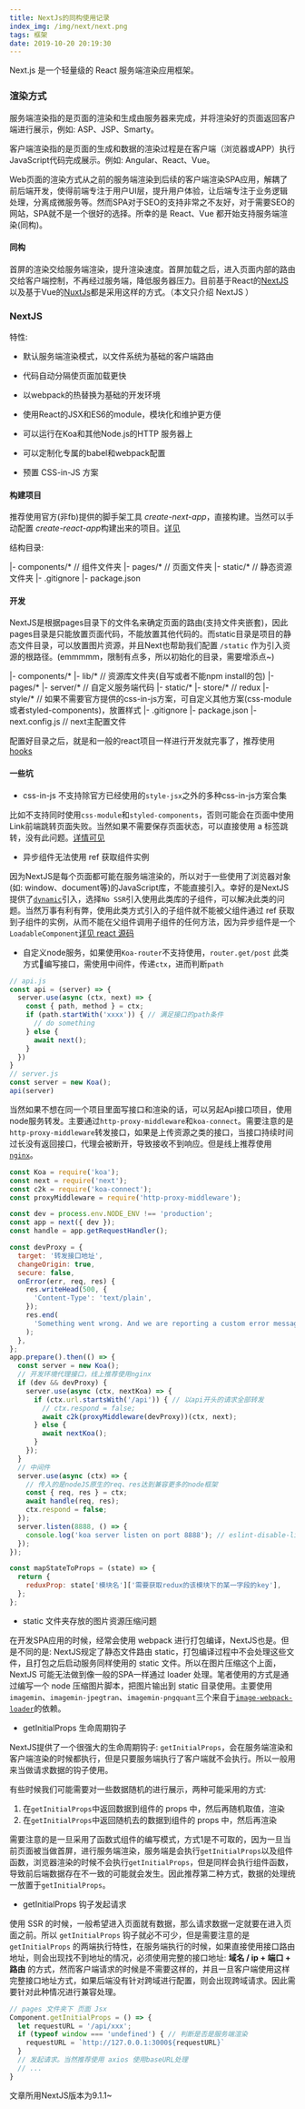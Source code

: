 ```yaml
---
title: NextJs的同构使用记录
index_img: /img/next/next.png
tags: 框架
date: 2019-10-20 20:19:30
---
```


Next.js 是一个轻量级的 React 服务端渲染应用框架。
<!-- more -->

### 渲染方式

服务端渲染指的是页面的渲染和生成由服务器来完成，并将渲染好的页面返回客户端进行展示，例如: ASP、JSP、Smarty。

客户端渲染指的是页面的生成和数据的渲染过程是在客户端（浏览器或APP）执行JavaScript代码完成展示。例如: Angular、React、Vue。

Web页面的渲染方式从之前的服务端渲染到后续的客户端渲染SPA应用，解耦了前后端开发，使得前端专注于用户UI层，提升用户体验，让后端专注于业务逻辑处理，分离成微服务等。然而SPA对于SEO的支持非常之不友好，对于需要SEO的网站，SPA就不是一个很好的选择。所幸的是 React、Vue 都开始支持服务端渲染(同构)。

#### 同构

首屏的渲染交给服务端渲染，提升渲染速度。首屏加载之后，进入页面内部的路由交给客户端控制，不再经过服务端，降低服务器压力。目前基于React的[NextJS](https://nextjs.frontendx.cn/)以及基于Vue的[NuxtJs](https://zh.nuxtjs.org/)都是采用这样的方式。（本文只介绍 NextJS ）

### NextJS

特性:

- 默认服务端渲染模式，以文件系统为基础的客户端路由

- 代码自动分隔使页面加载更快

- 以webpack的热替换为基础的开发环境

- 使用React的JSX和ES6的module，模块化和维护更方便

- 可以运行在Koa和其他Node.js的HTTP 服务器上

- 可以定制化专属的babel和webpack配置

- 预置 CSS-in-JS 方案

#### 构建项目

推荐使用官方(非fb)提供的脚手架工具 *create-next-app*，直接构建。当然可以手动配置 *create-react-app*构建出来的项目。[详见](https://nextjs.org/docs#setup)

结构目录:

  |- components/* // 组件文件夹
  |- pages/*      // 页面文件夹
  |- static/*     // 静态资源文件夹
  |- .gitignore
  |- package.json

#### 开发

NextJS是根据pages目录下的文件名来确定页面的路由(支持文件夹嵌套)，因此pages目录是只能放置页面代码，不能放置其他代码的。而static目录是项目的静态文件目录，可以放置图片资源，并且Next也帮助我们配置 ```/static``` 作为引入资源的根路径。(emmmmm，限制有点多，所以初始化的目录，需要增添点~)

  |- components/*
  |- lib/*          // 资源库文件夹(自写或者不能npm install的包)
  |- pages/*
  |- server/*       // 自定义服务端代码
  |- static/*
  |- store/*        // redux
  |- style/*        // 如果不需要官方提供的css-in-js方案，可自定义其他方案(css-module或者styled-components)，放置样式
  |- .gitignore
  |- package.json
  |- next.config.js // next主配置文件

配置好目录之后，就是和一般的react项目一样进行开发就完事了，推荐使用 [hooks](https://reactjs.org/docs/hooks-intro.html)

#### 一些坑

- css-in-js 不支持除官方已经使用的```style-jsx```之外的多种css-in-js方案合集

比如不支持同时使用```css-module```和```styled-components```，否则可能会在页面中使用Link前端跳转页面失败。当然如果不需要保存页面状态，可以直接使用 a 标签跳转，没有此问题。[详情可见](https://github.com/zeit/next-plugins/issues/282#issuecomment-523696006)

- 异步组件无法使用 ref 获取组件实例

因为NextJS是每个页面都可能在服务端渲染的，所以对于一些使用了浏览器对象(如: window、document等)的JavaScript库，不能直接引入。幸好的是NextJS提供了[```dynamic```](https://nextjs.org/docs#dynamic-import)引入，选择```No SSR```引入使用此类库的子组件，可以解决此类的问题。当然万事有利有弊，使用此类方式引入的子组件就不能被父组件通过 ref 获取到子组件的实例，从而不能在父组件调用子组件的任何方法，因为异步组件是一个```LoadableComponent```[详见 react 源码](https://github.com/facebook/react/blob/f6b8d31a76cbbcbbeb2f1d59074dfe72e0c82806/packages/react/src/ReactElement.js#L371-L384)

- 自定义node服务，如果使用```Koa-router```不支持使用，```router.get/post``` 此类方式编写接口，需使用中间件，传递```ctx```，进而判断```path```

```js
// api.js
const api = (server) => {
  server.use(async (ctx, next) => {
    const { path, method } = ctx;
    if (path.startWith('xxxx')) { // 满足接口的path条件
      // do something
    } else {
      await next();
    }
  })
}
// server.js
const server = new Koa();
api(server)
```

当然如果不想在同一个项目里面写接口和渲染的话，可以另起Api接口项目，使用node服务转发。主要通过```http-proxy-middleware```和```koa-connect```。需要注意的是```http-proxy-middleware```转发接口，如果是上传资源之类的接口，当接口持续时间过长没有返回接口，代理会被断开，导致接收不到响应。但是线上推荐使用[```nginx```](http://nginx.org/en/)。

```js
const Koa = require('koa');
const next = require('next');
const c2k = require('koa-connect');
const proxyMiddleware = require('http-proxy-middleware');

const dev = process.env.NODE_ENV !== 'production';
const app = next({ dev });
const handle = app.getRequestHandler();

const devProxy = {
  target: '转发接口地址',
  changeOrigin: true,
  secure: false,
  onError(err, req, res) {
    res.writeHead(500, {
      'Content-Type': 'text/plain',
    });
    res.end(
      'Something went wrong. And we are reporting a custom error message.',
    );
  },
};
app.prepare().then(() => {
  const server = new Koa();
  // 开发环境代理接口，线上推荐使用nginx
  if (dev && devProxy) {
    server.use(async (ctx, nextKoa) => {
      if (ctx.url.startsWith('/api')) { // 以api开头的请求全部转发
        // ctx.respond = false;
        await c2k(proxyMiddleware(devProxy))(ctx, next);
      } else {
        await nextKoa();
      }
    });
  }
  // 中间件
  server.use(async (ctx) => {
    // 传入的是nodeJS原生的req、res达到兼容更多的node框架
    const { req, res } = ctx;
    await handle(req, res);
    ctx.respond = false;
  });
  server.listen(8888, () => {
    console.log('koa server listen on port 8888'); // eslint-disable-line
  });
});
```

```js
const mapStateToProps = (state) => {
  return {
    reduxProp: state['模块名']['需要获取redux的该模块下的某一字段的key'],
  };
};
```

- static 文件夹存放的图片资源压缩问题

在开发SPA应用的时候，经常会使用 webpack 进行打包编译，NextJS也是。但是不同的是: NextJS规定了静态文件路由 static，打包编译过程中不会处理这些文件，且打包之后启动服务同样使用的 static 文件。所以在图片压缩这个上面， NextJS 可能无法做到像一般的SPA一样通过 loader 处理。笔者使用的方式是通过编写一个 node 压缩图片脚本，把图片输出到 static 目录使用。主要使用```imagemin```、```imagemin-jpegtran```、```imagemin-pngquant```三个来自于[```image-webpack-loader```](https://github.com/tcoopman/image-webpack-loader#readme)的依赖。

- getInitialProps 生命周期钩子

NextJS提供了一个很强大的生命周期钩子: ```getInitialProps```，会在服务端渲染和客户端渲染的时候都执行，但是只要服务端执行了客户端就不会执行。所以一般用来当做请求数据的钩子使用。

有些时候我们可能需要对一些数据随机的进行展示，两种可能采用的方式:

1. 在```getInitialProps```中返回数据到组件的 props 中，然后再随机取值，渲染
2. 在```getInitialProps```中返回随机去的数据到组件的 props 中，然后再渲染

需要注意的是一旦采用了函数式组件的编写模式，方式1是不可取的，因为一旦当前页面被当做首屏，进行服务端渲染，服务端是会执行```getInitialProps```以及组件函数，浏览器渲染的时候不会执行```getInitialProps```，但是同样会执行组件函数，导致前后端数据存在不一致的可能就会发生。因此推荐第二种方式，数据的处理统一放置于```getInitialProps```。

- getInitialProps 钩子发起请求

使用 SSR 的时候，一般希望进入页面就有数据，那么请求数据一定就要在进入页面之前。所以 ```getInitialProps``` 钩子就必不可少，但是需要注意的是 ```getInitialProps``` 的两端执行特性，在服务端执行的时候，如果直接使用接口路由地址，则会出现找不到地址的情况，必须使用完整的接口地址: __域名 / ip + 端口 + 路由__ 的方式，然而客户端请求的时候是不需要这样的，并且一旦客户端使用这样完整接口地址方式，如果后端没有针对跨域进行配置，则会出现跨域请求。因此需要针对此种情况进行兼容处理。

```js
// pages 文件夹下 页面 Jsx
Component.getInitialProps = () => {
  let requestURL = '/api/xxx';
  if (typeof window === 'undefined') { // 判断是否是服务端渲染
    requestURL = `http://127.0.0.1:3000${requestURL}`
  }
  // 发起请求。当然推荐使用 axios 使用baseURL处理
  // ...
}
```

文章所用NextJS版本为9.1.1~

